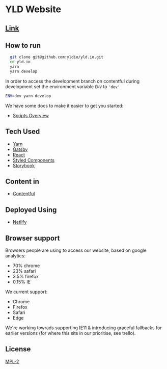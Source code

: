 # YLD Website

## [Link](https://yldio.io/)

## How to run

```bash
  git clone git@github.com:yldio/yld.io.git
  cd yld.io
  yarn
  yarn develop
```

In order to access the development branch on contentful during development set the environment variable `ENV` to `'dev'`

```bash
ENV=dev yarn develop
```

We have some docs to make it easier to get you started:

- [Scripts Overview](./docs/scripts.md)

## Tech Used

- [Yarn](https://yarnpkg.com)
- [Gatsby](https://www.gatsbyjs.org/docs/)
- [React](https://reactjs.org)
- [Styled Components](https://styled-components.com)
- [Storybook](https://storybook.js.org/)

## Content in

- [Contentful](https://contentful.com)

## Deployed Using

- [Netlify](https://netlify.com/)

## Browser support
Browsers people are using to access our website, based on google analytics:
- 70% chrome
- 23% safari
- 3.5% firefox
- 0.15% IE

We current support:
- Chrome
- Firefox
- Safari
- Edge

We're working towrads supporting IE11 & introducing graceful fallbacks for earlier versions (for where this sits in our prioritise, see trello).

## License

[MPL-2](/LICENSE)
